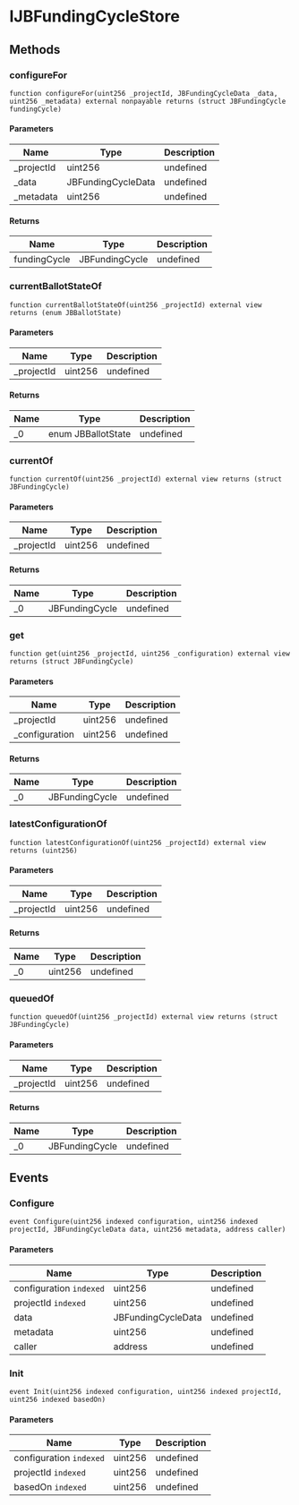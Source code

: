 # IJBFundingCycleStore









## Methods

### configureFor

```solidity
function configureFor(uint256 _projectId, JBFundingCycleData _data, uint256 _metadata) external nonpayable returns (struct JBFundingCycle fundingCycle)
```





#### Parameters

| Name | Type | Description |
|---|---|---|
| _projectId | uint256 | undefined
| _data | JBFundingCycleData | undefined
| _metadata | uint256 | undefined

#### Returns

| Name | Type | Description |
|---|---|---|
| fundingCycle | JBFundingCycle | undefined

### currentBallotStateOf

```solidity
function currentBallotStateOf(uint256 _projectId) external view returns (enum JBBallotState)
```





#### Parameters

| Name | Type | Description |
|---|---|---|
| _projectId | uint256 | undefined

#### Returns

| Name | Type | Description |
|---|---|---|
| _0 | enum JBBallotState | undefined

### currentOf

```solidity
function currentOf(uint256 _projectId) external view returns (struct JBFundingCycle)
```





#### Parameters

| Name | Type | Description |
|---|---|---|
| _projectId | uint256 | undefined

#### Returns

| Name | Type | Description |
|---|---|---|
| _0 | JBFundingCycle | undefined

### get

```solidity
function get(uint256 _projectId, uint256 _configuration) external view returns (struct JBFundingCycle)
```





#### Parameters

| Name | Type | Description |
|---|---|---|
| _projectId | uint256 | undefined
| _configuration | uint256 | undefined

#### Returns

| Name | Type | Description |
|---|---|---|
| _0 | JBFundingCycle | undefined

### latestConfigurationOf

```solidity
function latestConfigurationOf(uint256 _projectId) external view returns (uint256)
```





#### Parameters

| Name | Type | Description |
|---|---|---|
| _projectId | uint256 | undefined

#### Returns

| Name | Type | Description |
|---|---|---|
| _0 | uint256 | undefined

### queuedOf

```solidity
function queuedOf(uint256 _projectId) external view returns (struct JBFundingCycle)
```





#### Parameters

| Name | Type | Description |
|---|---|---|
| _projectId | uint256 | undefined

#### Returns

| Name | Type | Description |
|---|---|---|
| _0 | JBFundingCycle | undefined



## Events

### Configure

```solidity
event Configure(uint256 indexed configuration, uint256 indexed projectId, JBFundingCycleData data, uint256 metadata, address caller)
```





#### Parameters

| Name | Type | Description |
|---|---|---|
| configuration `indexed` | uint256 | undefined |
| projectId `indexed` | uint256 | undefined |
| data  | JBFundingCycleData | undefined |
| metadata  | uint256 | undefined |
| caller  | address | undefined |

### Init

```solidity
event Init(uint256 indexed configuration, uint256 indexed projectId, uint256 indexed basedOn)
```





#### Parameters

| Name | Type | Description |
|---|---|---|
| configuration `indexed` | uint256 | undefined |
| projectId `indexed` | uint256 | undefined |
| basedOn `indexed` | uint256 | undefined |



